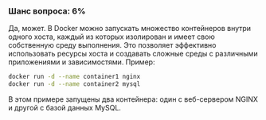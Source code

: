 ### Шанс вопроса: 6%

Да, может. В Docker можно запускать множество контейнеров внутри одного хоста, каждый из которых изолирован и имеет свою собственную среду выполнения. Это позволяет эффективно использовать ресурсы хоста и создавать сложные среды с различными приложениями и зависимостями. Пример:

```bash
docker run -d --name container1 nginx
docker run -d --name container2 mysql
```

В этом примере запущены два контейнера: один с веб-сервером NGINX и другой с базой данных MySQL.